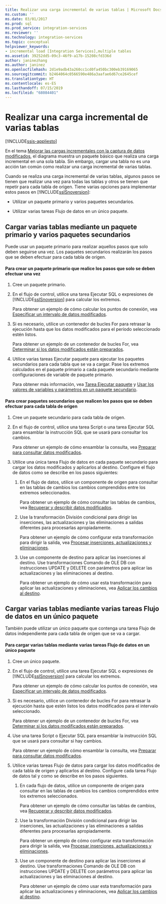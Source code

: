 ```yaml
---
title: Realizar una carga incremental de varias tablas | Microsoft Docs
ms.custom: ''
ms.date: 03/01/2017
ms.prod: sql
ms.prod_service: integration-services
ms.reviewer: ''
ms.technology: integration-services
ms.topic: conceptual
helpviewer_keywords:
- incremental load [Integration Services],multiple tables
ms.assetid: 39252dd5-09c3-46f9-a17b-15208cfd336d
author: janinezhang
ms.author: janinez
ms.openlocfilehash: 2d1e9adb43a260cc1cd0fa450bc300eb39169065
ms.sourcegitcommit: b2464064c0566590e486a3aafae6d67ce2645cef
ms.translationtype: HT
ms.contentlocale: es-ES
ms.lasthandoff: 07/15/2019
ms.locfileid: "68084401"
---
```

# <a name="perform-an-incremental-load-of-multiple-tables"></a>Realizar una carga incremental de varias tablas

[!INCLUDE[ssis-appliesto](../../includes/ssis-appliesto-ssvrpluslinux-asdb-asdw-xxx.md)]


  En el tema [Mejorar las cargas incrementales con la captura de datos modificados](../../integration-services/change-data-capture/change-data-capture-ssis.md), el diagrama muestra un paquete básico que realiza una carga incremental en una sola tabla. Sin embargo, cargar una tabla no es una acción tan común como realizar una carga incremental de varias tablas.  
  
 Cuando se realiza una carga incremental de varias tablas, algunos pasos se tienen que realizar una vez para todas las tablas y otros se tienen que repetir para cada tabla de origen. Tiene varias opciones para implementar estos pasos en [!INCLUDE[ssISnoversion](../../includes/ssisnoversion-md.md)]:  
  
-   Utilizar un paquete primario y varios paquetes secundarios.  
  
-   Utilizar varias tareas Flujo de datos en un único paquete.  
  
## <a name="loading-multiple-tables-by-using-a-parent-package-and-multiple-child-packages"></a>Cargar varias tablas mediante un paquete primario y varios paquetes secundarios  
 Puede usar un paquete primario para realizar aquellos pasos que solo deben seguirse una vez. Los paquetes secundarios realizarán los pasos que se deben efectuar para cada tabla de origen.  
  
#### <a name="to-create-a-parent-package-that-performs-those-steps-that-only-have-to-be-done-once"></a>Para crear un paquete primario que realice los pasos que solo se deben efectuar una vez  
  
1.  Cree un paquete primario.  
  
2.  En el flujo de control, utilice una tarea Ejecutar SQL o expresiones de [!INCLUDE[ssISnoversion](../../includes/ssisnoversion-md.md)] para calcular los extremos.  
  
     Para obtener un ejemplo de cómo calcular los puntos de conexión, vea [Especificar un intervalo de datos modificados](../../integration-services/change-data-capture/specify-an-interval-of-change-data.md).  
  
3.  Si es necesario, utilice un contenedor de bucles For para retrasar la ejecución hasta que los datos modificados para el período seleccionado estén listos.  
  
     Para obtener un ejemplo de un contenedor de bucles For, vea [Determinar si los datos modificados están preparados](../../integration-services/change-data-capture/determine-whether-the-change-data-is-ready.md).  
  
4.  Utilice varias tareas Ejecutar paquete para ejecutar los paquetes secundarios para cada tabla que se va a cargar. Pase los extremos calculados en el paquete primario a cada paquete secundario mediante configuraciones de variable de paquete primario.  
  
     Para obtener más información, vea [Tarea Ejecutar paquete](../../integration-services/control-flow/execute-package-task.md) y [Usar los valores de variables y parámetros en un paquete secundario](../../integration-services/packages/legacy-package-deployment-ssis.md#child).  
  
#### <a name="to-create-child-packages-to-perform-those-steps-that-have-to-be-done-for-each-source-table"></a>Para crear paquetes secundarios que realicen los pasos que se deben efectuar para cada tabla de origen  
  
1.  Cree un paquete secundario para cada tabla de origen.  
  
2.  En el flujo de control, utilice una tarea Script o una tarea Ejecutar SQL para ensamblar la instrucción SQL que se usará para consultar los cambios.  
  
     Para obtener un ejemplo de cómo ensamblar la consulta, vea [Preparar para consultar datos modificados](../../integration-services/change-data-capture/prepare-to-query-for-the-change-data.md).  
  
3.  Utilice una única tarea Flujo de datos en cada paquete secundario para cargar los datos modificados y aplicarlos al destino. Configure el flujo de datos como se describe en los pasos siguientes:  
  
    1.  En el flujo de datos, utilice un componente de origen para consultar en las tablas de cambios los cambios comprendidos entre los extremos seleccionados.  
  
         Para obtener un ejemplo de cómo consultar las tablas de cambios, vea [Recuperar y describir datos modificados](../../integration-services/change-data-capture/retrieve-and-understand-the-change-data.md).  
  
    2.  Use la transformación División condicional para dirigir las inserciones, las actualizaciones y las eliminaciones a salidas diferentes para procesarlas apropiadamente.  
  
         Para obtener un ejemplo de cómo configurar esta transformación para dirigir la salida, vea [Procesar inserciones, actualizaciones y eliminaciones](../../integration-services/change-data-capture/process-inserts-updates-and-deletes.md).  
  
    3.  Use un componente de destino para aplicar las inserciones al destino. Use transformaciones Comando de OLE DB con instrucciones UPDATE y DELETE con parámetros para aplicar las actualizaciones y las eliminaciones al destino.  
  
         Para obtener un ejemplo de cómo usar esta transformación para aplicar las actualizaciones y eliminaciones, vea [Aplicar los cambios al destino](../../integration-services/change-data-capture/apply-the-changes-to-the-destination.md).  
  
## <a name="loading-multiple-tables-by-using-multiple-data-flow-tasks-in-a-single-package"></a>Cargar varias tablas mediante varias tareas Flujo de datos en un único paquete  
 También puede utilizar un único paquete que contenga una tarea Flujo de datos independiente para cada tabla de origen que se va a cargar.  
  
#### <a name="to-load-multiple-tables-by-using-multiple-data-flow-tasks-in-a-single-package"></a>Para cargar varias tablas mediante varias tareas Flujo de datos en un único paquete  
  
1.  Cree un único paquete.  
  
2.  En el flujo de control, utilice una tarea Ejecutar SQL o expresiones de [!INCLUDE[ssISnoversion](../../includes/ssisnoversion-md.md)] para calcular los extremos.  
  
     Para obtener un ejemplo de cómo calcular los puntos de conexión, vea [Especificar un intervalo de datos modificados](../../integration-services/change-data-capture/specify-an-interval-of-change-data.md).  
  
3.  Si es necesario, utilice un contenedor de bucles For para retrasar la ejecución hasta que estén listos los datos modificados para el intervalo seleccionado.  
  
     Para obtener un ejemplo de un contenedor de bucles For, vea [Determinar si los datos modificados están preparados](../../integration-services/change-data-capture/determine-whether-the-change-data-is-ready.md).  
  
4.  Use una tarea Script o Ejecutar SQL para ensamblar la instrucción SQL que se usará para consultar si hay cambios.  
  
     Para obtener un ejemplo de cómo ensamblar la consulta, vea [Preparar para consultar datos modificados](../../integration-services/change-data-capture/prepare-to-query-for-the-change-data.md).  
  
5.  Utilice varias tareas Flujo de datos para cargar los datos modificados de cada tabla de origen y aplicarlos al destino. Configure cada tarea Flujo de datos tal y como se describe en los pasos siguientes.  
  
    1.  En cada flujo de datos, utilice un componente de origen para consultar en las tablas de cambios los cambios comprendidos entre los extremos seleccionados.  
  
         Para obtener un ejemplo de cómo consultar las tablas de cambios, vea [Recuperar y describir datos modificados](../../integration-services/change-data-capture/retrieve-and-understand-the-change-data.md).  
  
    2.  Use la transformación División condicional para dirigir las inserciones, las actualizaciones y las eliminaciones a salidas diferentes para procesarlas apropiadamente.  
  
         Para obtener un ejemplo de cómo configurar esta transformación para dirigir la salida, vea [Procesar inserciones, actualizaciones y eliminaciones](../../integration-services/change-data-capture/process-inserts-updates-and-deletes.md).  
  
    3.  Use un componente de destino para aplicar las inserciones al destino. Use transformaciones Comando de OLE DB con instrucciones UPDATE y DELETE con parámetros para aplicar las actualizaciones y las eliminaciones al destino.  
  
         Para obtener un ejemplo de cómo usar esta transformación para aplicar las actualizaciones y eliminaciones, vea [Aplicar los cambios al destino](../../integration-services/change-data-capture/apply-the-changes-to-the-destination.md).  
  
  
